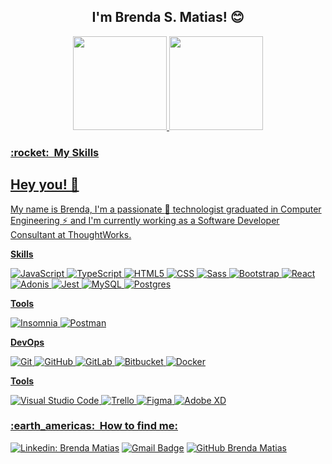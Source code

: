 <h2 align="center">I'm Brenda S. Matias! 😊</h2>

<div align="center">
  <a href="https://github.com/brendamatias">
  <img height="150em" src="https://github-readme-stats.vercel.app/api?username=brendamatias&show_icons=true&theme=radical&include_all_commits=true&count_private=true" />
  <img height="150em" src="https://github-readme-stats.vercel.app/api/top-langs/?username=brendamatias&layout=compact&langs_count=7&theme=radical" />
</div>   

<h3> :rocket: &nbsp;My Skills </h3>

## Hey you! 👋

My name is Brenda, I'm a passionate :blue_heart: technologist graduated in Computer Engineering :zap: and I'm currently working as a Software Developer Consultant at ThoughtWorks.

**Skills**

  ![JavaScript](https://img.shields.io/badge/-JavaScript-333333?style=flat&logo=javascript)
  ![TypeScript](https://img.shields.io/badge/-TypeScript-333333?style=flat&logo=typescript)
  ![HTML5](https://img.shields.io/badge/-HTML5-333333?style=flat&logo=HTML5)
  ![CSS](https://img.shields.io/badge/-CSS-333333?style=flat&logo=CSS3&logoColor=1572B6)
  ![Sass](https://img.shields.io/badge/-Sass-333333?style=flat&logo=sass)
  ![Bootstrap](https://img.shields.io/badge/-Bootstrap-333333?style=flat&logo=bootstrap)
  ![React](https://img.shields.io/badge/-React-333333?style=flat&logo=react)
  ![Adonis](https://img.shields.io/badge/-Adonis-333333?style=flat&logo=adonisjs)
  ![Jest](https://img.shields.io/badge/-Jest-333333?style=flat&logo=jest)
  ![MySQL](https://img.shields.io/badge/-MySQL-333333?style=flat&logo=mysql)
  ![Postgres](https://img.shields.io/badge/-Postgres-333333?style=flat&logo=postgres)

**Tools**

  ![Insomnia](https://img.shields.io/badge/-Insomnia-333333?style=flat&logo=insomnia)
  ![Postman](https://img.shields.io/badge/-Postman-333333?style=flat&logo=postman)

**DevOps**

  ![Git](https://img.shields.io/badge/-Git-333333?style=flat&logo=git)
  ![GitHub](https://img.shields.io/badge/-GitHub-333333?style=flat&logo=github)
  ![GitLab](https://img.shields.io/badge/-GitLab-333333?style=flat&logo=gitlab)
  ![Bitbucket](https://img.shields.io/badge/-Bitbucket-333333?style=flat&logo=bitbucket)
  ![Docker](https://img.shields.io/badge/-Docker-333333?style=flat&logo=docker)

**Tools**

  ![Visual Studio Code](https://img.shields.io/badge/-Visual%20Studio%20Code-333333?style=flat&logo=visual-studio-code&logoColor=007ACC)
  ![Trello](https://img.shields.io/badge/-Trello-333333?style=flat&logo=trello&logoColor=007ACC)
  ![Figma](https://img.shields.io/badge/-Figma-333333?style=flat&logo=figma&logoColor=007ACC)
  ![Adobe XD](https://img.shields.io/badge/-Adobe%20XD-333333?style=flat&logo=adobe-xd&logoColor=007ACC)

<h3> :earth_americas: &nbsp;How to find me: </h3> 

[![Linkedin: Brenda Matias](https://img.shields.io/badge/-brendamatias-blue?style=flat-square&logo=Linkedin&logoColor=white&link=https://www.linkedin.com/in/brenda-matias)](https://www.linkedin.com/in/brenda-matias)
[![Gmail Badge](https://img.shields.io/badge/-brendamatias.sobral@gmail.com-006bed?style=flat-square&logo=Gmail&logoColor=white&link=mailto:brendamatias.sobral@gmail.com)](mailto:SEU-EMAIL)
[![GitHub Brenda Matias]( https://img.shields.io/github/followers/BrendaMatias?label=follow&style=social)](https://github.com/brendamatias)
  
